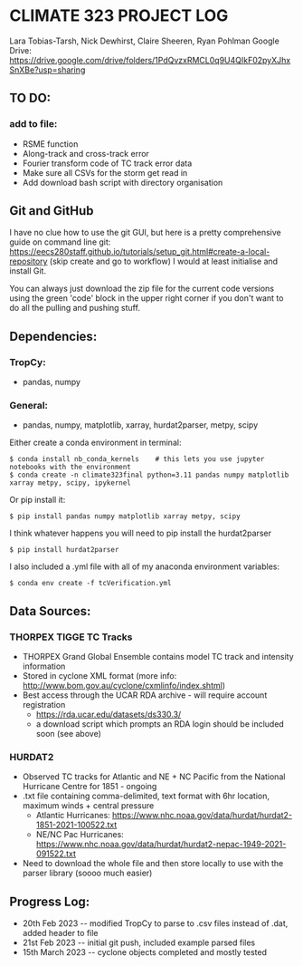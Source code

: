 # CLIMATE 323 PROJECT LOG
Lara Tobias-Tarsh, Nick Dewhirst, Claire Sheeren, Ryan Pohlman
Google Drive: https://drive.google.com/drive/folders/1PdQvzxRMCL0q9U4QIkF02pyXJhxSnXBe?usp=sharing
## TO DO:
### add to file: 
* RSME function
* Along-track and cross-track error
* Fourier transform code of TC track error data
* Make sure all CSVs for the storm get read in
* Add download bash script with directory organisation

## Git and GitHub
I have no clue how to use the git GUI, but here is a pretty comprehensive guide on command line git:
https://eecs280staff.github.io/tutorials/setup_git.html#create-a-local-repository (skip create and go to workflow)
I would at least initialise and install Git.

You can always just download the zip file for the current code versions using the green 'code' block
in the upper right corner if you don't want to do all the pulling and pushing stuff.

## Dependencies:
### TropCy:
* pandas, numpy
### General:
* pandas, numpy, matplotlib, xarray, hurdat2parser, metpy, scipy

Either create a conda environment in terminal:
```
$ conda install nb_conda_kernels    # this lets you use jupyter notebooks with the environment
$ conda create -n climate323final python=3.11 pandas numpy matplotlib xarray metpy, scipy, ipykernel
```
Or pip install it:
```
$ pip install pandas numpy matplotlib xarray metpy, scipy
```
I think whatever happens you will need to pip install the hurdat2parser
```
$ pip install hurdat2parser
```

I also included a .yml file with all of my anaconda environment variables:
```
$ conda env create -f tcVerification.yml
```

## Data Sources:
### THORPEX TIGGE TC Tracks
* THORPEX Grand Global Ensemble contains model TC track and intensity information
* Stored in cyclone XML format (more info: http://www.bom.gov.au/cyclone/cxmlinfo/index.shtml)
* Best access through the UCAR RDA archive - will require account registration
    - https://rda.ucar.edu/datasets/ds330.3/
    - a download script which prompts an RDA login should be included soon (see above)
### HURDAT2
* Observed TC tracks for Atlantic and NE + NC Pacific from the National Hurricane Centre for 1851 - ongoing
* .txt file containing comma-delimited, text format with 6hr location, maximum winds + central pressure
    - Atlantic Hurricanes: https://www.nhc.noaa.gov/data/hurdat/hurdat2-1851-2021-100522.txt
    - NE/NC Pac Hurricanes: https://www.nhc.noaa.gov/data/hurdat/hurdat2-nepac-1949-2021-091522.txt
* Need to download the whole file and then store locally to use with the parser library (soooo much easier)

## Progress Log:
* 20th Feb 2023 -- modified TropCy to parse to .csv files instead of .dat, added header to file
* 21st Feb 2023 -- initial git push, included example parsed files
* 15th March 2023 -- cyclone objects completed and mostly tested


